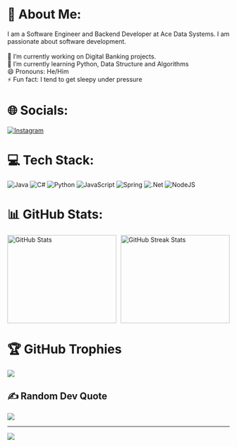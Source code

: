 # 💫 About Me:
I am a Software Engineer and Backend Developer at Ace Data Systems. I am passionate about software development.<br><br>🔭 I’m currently working on Digital Banking projects.<br>🌱 I’m currently learning Python, Data Structure and Algorithms<br>😄 Pronouns: He/Him<br>⚡ Fun fact: I tend to get sleepy under pressure

<!--
![snake gif](https://github.com/kokonaing-dev/kokonaing-dev/blob/output/github-contribution-grid-snake.gif)
-->

# 🌐 Socials:
[![Instagram](https://img.shields.io/badge/Instagram-%23E4405F.svg?logo=Instagram&logoColor=white)](https://instagram.com/peter_pan_274) 

# 💻 Tech Stack:
![Java](https://img.shields.io/badge/java-%23ED8B00.svg?style=plastic&logo=openjdk&logoColor=white) 
![C#](https://img.shields.io/badge/c%23-%23239120.svg?style=plastic&logo=csharp&logoColor=white)
![Python](https://img.shields.io/badge/python-3670A0?style=plastic&logo=python&logoColor=ffdd54)
![JavaScript](https://img.shields.io/badge/javascript-%23323330.svg?style=plastic&logo=javascript&logoColor=%23F7DF1E)
![Spring](https://img.shields.io/badge/spring-%236DB33F.svg?style=plastic&logo=spring&logoColor=white)
![.Net](https://img.shields.io/badge/.NET-5C2D91?style=plastic&logo=.net&logoColor=white)
![NodeJS](https://img.shields.io/badge/node.js-6DA55F?style=plastic&logo=node.js&logoColor=white)  

# 📊 GitHub Stats:

<div style="display: flex; justify-content: space-between; align-items: center; height: 200px;">
    <img src="https://github-readme-stats.vercel.app/api?username=kokonaing-dev&theme=dark&hide_border=false&include_all_commits=true&count_private=true" alt="GitHub Stats" style="height: 100%; margin-right: 2%;">
    <img src="https://github-readme-streak-stats.herokuapp.com/?user=kokonaing-dev&theme=dark&hide_border=false" alt="GitHub Streak Stats" style="height: 100%;">
</div>


# 🏆 GitHub Trophies
![](https://github-profile-trophy.vercel.app/?username=kokonaing-dev&theme=darkhub&no-frame=true&no-bg=false&margin-w=4)

## ✍️ Random Dev Quote
![](https://quotes-github-readme.vercel.app/api?type=horizontal&theme=radical)


---
[![](https://visitcount.itsvg.in/api?id=kokonaing-dev&icon=0&color=0)](https://visitcount.itsvg.in)

<!-- Proudly created with GPRM ( https://gprm.itsvg.in ) -->
